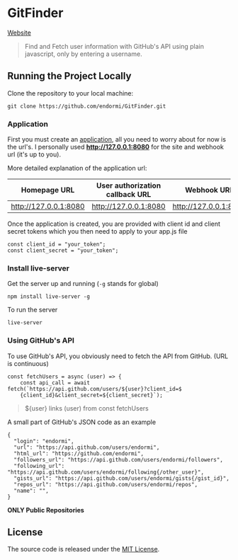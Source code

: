 # GitFinder

[Website](http://endormi.io/GitFinder/)

> Find and Fetch user information with GitHub's API using plain javascript, only by entering a username.

## Running the Project Locally

Clone the repository to your local machine:

```
git clone https://github.com/endormi/GitFinder.git
```

### Application

First you must create an [application](https://github.com/settings/apps), all you need to worry about for now is the url's. I personally used **http://127.0.0.1:8080** for the site and webhook url (it's up to you).

More detailed explanation of the application url:

Homepage URL | User authorization callback URL  | Webhook URL
------------- | ------------- | -------------
http://127.0.0.1:8080 | http://127.0.0.1:8080 | http://127.0.0.1:8080

Once the application is created, you are provided with client id and client secret tokens which you then need to apply to your app.js file

```
const client_id = "your_token";
const client_secret = "your_token";
```

### Install live-server

Get the server up and running (`-g` stands for global)

```
npm install live-server -g
```

To run the server

```
live-server
```

### Using GitHub's API

To use GitHub's API, you obviously need to fetch the API from GitHub. (URL is continuous)

```
const fetchUsers = async (user) => {
    const api_call = await fetch(`https://api.github.com/users/${user}?client_id=$
    {client_id}&client_secret=${client_secret}`);
```

> ${user} links (user) from const fetchUsers

A small part of GitHub's JSON code as an example

```
{
  "login": "endormi",
  "url": "https://api.github.com/users/endormi",
  "html_url": "https://github.com/endormi",
  "followers_url": "https://api.github.com/users/endormi/followers",
  "following_url": "https://api.github.com/users/endormi/following{/other_user}",
  "gists_url": "https://api.github.com/users/endormi/gists{/gist_id}",
  "repos_url": "https://api.github.com/users/endormi/repos",
  "name": "",
}
```

**ONLY Public Repositories**

## License

The source code is released under the [MIT License](https://github.com/endormi/GitFinder/blob/master/LICENSE).
